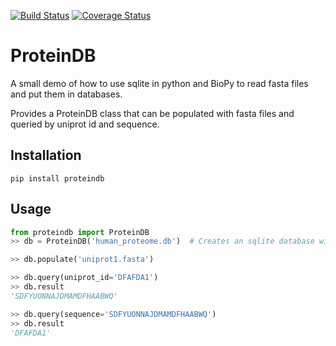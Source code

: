 [![Build Status](https://travis-ci.org/nickdelgrosso/mini_proteindb.svg?branch=master)](https://travis-ci.org/nickdelgrosso/mini_proteindb)
[![Coverage Status](https://coveralls.io/repos/github/nickdelgrosso/mini_proteindb/badge.svg?branch=master)](https://coveralls.io/github/nickdelgrosso/mini_proteindb?branch=master)

# ProteinDB

A small demo of how to use sqlite in python and BioPy to read fasta files and put them in databases.  

Provides a ProteinDB class that can be populated with fasta files and queried by uniprot id and sequence.

## Installation
```
pip install proteindb
```

## Usage

```python
from proteindb import ProteinDB
>> db = ProteinDB('human_proteome.db')  # Creates an sqlite database with that filename.

>> db.populate('uniprot1.fasta')

>> db.query(uniprot_id='DFAFDA1')
>> db.result
'SDFYUONNAJDMAMDFHAABWQ'

>> db.query(sequence='SDFYUONNAJDMAMDFHAABWQ')
>> db.result
'DFAFDA1'
```  
